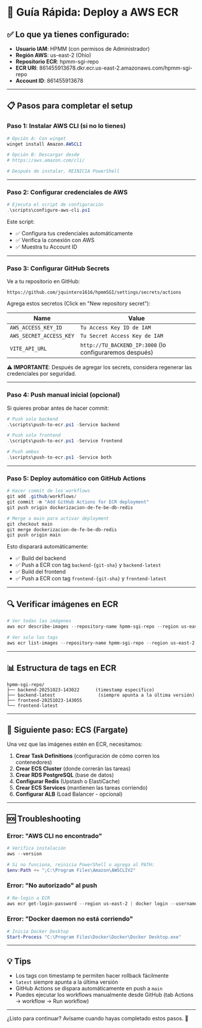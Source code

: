 # 🚀 Guía Rápida: Deploy a AWS ECR

## ✅ Lo que ya tienes configurado:

- **Usuario IAM**: HPMM (con permisos de Administrador)
- **Región AWS**: us-east-2 (Ohio)
- **Repositorio ECR**: hpmm-sgi-repo
- **ECR URI**: 861455913678.dkr.ecr.us-east-2.amazonaws.com/hpmm-sgi-repo
- **Account ID**: 861455913678

---

## 📋 Pasos para completar el setup

### **Paso 1: Instalar AWS CLI (si no lo tienes)**

```powershell
# Opción A: Con winget
winget install Amazon.AWSCLI

# Opción B: Descargar desde
# https://aws.amazon.com/cli/

# Después de instalar, REINICIA PowerShell
```

---

### **Paso 2: Configurar credenciales de AWS**

```powershell
# Ejecuta el script de configuración
.\scripts\configure-aws-cli.ps1
```

Este script:
- ✅ Configura tus credenciales automáticamente
- ✅ Verifica la conexión con AWS
- ✅ Muestra tu Account ID

---

### **Paso 3: Configurar GitHub Secrets**

Ve a tu repositorio en GitHub:

```
https://github.com/jquintero1616/hpmmSGI/settings/secrets/actions
```

Agrega estos secretos (Click en "New repository secret"):

| Name | Value |
|------|-------|
| `AWS_ACCESS_KEY_ID` | `Tu Access Key ID de IAM` |
| `AWS_SECRET_ACCESS_KEY` | `Tu Secret Access Key de IAM` |
| `VITE_API_URL` | `http://TU_BACKEND_IP:3000` (lo configuraremos después) |

⚠️ **IMPORTANTE**: Después de agregar los secrets, considera regenerar las credenciales por seguridad.

---

### **Paso 4: Push manual inicial (opcional)**

Si quieres probar antes de hacer commit:

```powershell
# Push solo backend
.\scripts\push-to-ecr.ps1 -Service backend

# Push solo frontend
.\scripts\push-to-ecr.ps1 -Service frontend

# Push ambos
.\scripts\push-to-ecr.ps1 -Service both
```

---

### **Paso 5: Deploy automático con GitHub Actions**

```powershell
# Hacer commit de los workflows
git add .github/workflows/
git commit -m "Add GitHub Actions for ECR deployment"
git push origin dockerizacion-de-fe-be-db-redis

# Merge a main para activar deployment
git checkout main
git merge dockerizacion-de-fe-be-db-redis
git push origin main
```

Esto disparará automáticamente:
- ✅ Build del backend
- ✅ Push a ECR con tag `backend-{git-sha}` y `backend-latest`
- ✅ Build del frontend  
- ✅ Push a ECR con tag `frontend-{git-sha}` y `frontend-latest`

---

## 🔍 Verificar imágenes en ECR

```powershell
# Ver todas las imágenes
aws ecr describe-images --repository-name hpmm-sgi-repo --region us-east-2

# Ver solo los tags
aws ecr list-images --repository-name hpmm-sgi-repo --region us-east-2
```

---

## 📊 Estructura de tags en ECR

```
hpmm-sgi-repo/
├── backend-20251023-143022      (timestamp específico)
├── backend-latest                (siempre apunta a la última versión)
├── frontend-20251023-143055
└── frontend-latest
```

---

## 🎯 Siguiente paso: ECS (Fargate)

Una vez que las imágenes estén en ECR, necesitamos:

1. **Crear Task Definitions** (configuración de cómo corren los contenedores)
2. **Crear ECS Cluster** (donde correrán las tareas)
3. **Crear RDS PostgreSQL** (base de datos)
4. **Configurar Redis** (Upstash o ElastiCache)
5. **Crear ECS Services** (mantienen las tareas corriendo)
6. **Configurar ALB** (Load Balancer - opcional)

---

## 🆘 Troubleshooting

### Error: "AWS CLI no encontrado"
```powershell
# Verifica instalación
aws --version

# Si no funciona, reinicia PowerShell o agrega al PATH:
$env:Path += ";C:\Program Files\Amazon\AWSCLIV2"
```

### Error: "No autorizado" al push
```powershell
# Re-login a ECR
aws ecr get-login-password --region us-east-2 | docker login --username AWS --password-stdin 861455913678.dkr.ecr.us-east-2.amazonaws.com
```

### Error: "Docker daemon no está corriendo"
```powershell
# Inicia Docker Desktop
Start-Process "C:\Program Files\Docker\Docker\Docker Desktop.exe"
```

---

## 💡 Tips

- Los tags con timestamp te permiten hacer rollback fácilmente
- `latest` siempre apunta a la última versión
- GitHub Actions se dispara automáticamente en push a `main`
- Puedes ejecutar los workflows manualmente desde GitHub (tab Actions → workflow → Run workflow)

---

¿Listo para continuar? Avísame cuando hayas completado estos pasos. 🚀
